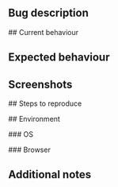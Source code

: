 ## Bug description
<A description of the bug>

## Current behaviour
<What the application actually does>

## Expected behaviour
<What the application should do>

## Screenshots
<Screenshots of the bug if possible>

## Steps to reproduce
<Description of the steps needed to reproduce the bug>

## Environment
<Information about the environment>

### OS

### Browser

## Additional notes
